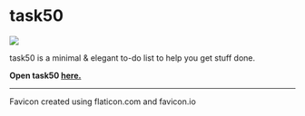 # task50
![](https://i.imgur.com/9dFEzyF.jpg)

task50 is a minimal & elegant to-do list to help you get stuff done.

**Open task50 [here.](https://basicpixel.github.io/task50/)**

---
Favicon created using flaticon.com and favicon.io
